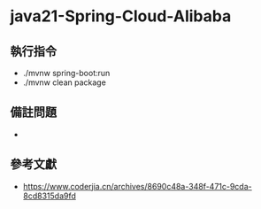 # java21-Spring-Cloud-Alibaba

## 執行指令

-  ./mvnw spring-boot:run
- ./mvnw clean package


## 備註問題

- 

## 參考文獻

- https://www.coderjia.cn/archives/8690c48a-348f-471c-9cda-8cd8315da9fd
